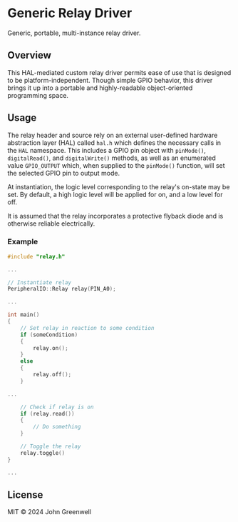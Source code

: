 # Generic Relay Driver

Generic, portable, multi-instance relay driver.

## Overview

This HAL-mediated custom relay driver permits ease of use that is designed to be platform-independent. Though simple GPIO behavior, this driver brings it up into a portable and highly-readable object-oriented programming space.

## Usage

The relay header and source rely on an external user-defined hardware abstraction layer (HAL) called `hal.h` which defines the necessary calls in the `HAL` namespace. This includes a GPIO pin object with `pinMode()`, `digitalRead()`, and `digitalWrite()` methods, as well as an enumerated value `GPIO_OUTPUT` which, when supplied to the `pinMode()` function, will set the selected GPIO pin to output mode.

At instantiation, the logic level corresponding to the relay's on-state may be set. By default, a high logic level will be applied for on, and a low level for off.

It is assumed that the relay incorporates a protective flyback diode and is otherwise reliable electrically.

### Example

```cpp
#include "relay.h"

...

// Instantiate relay
PeripheralIO::Relay relay(PIN_A0);

...

int main()
{
    // Set relay in reaction to some condition
    if (someCondition)
    {
        relay.on();
    }
    else
    {
        relay.off();
    }

...

    // Check if relay is on
    if (relay.read())
    {
        // Do something
    }

    // Toggle the relay
    relay.toggle()
}

...
```

## License

MIT © 2024 John Greenwell